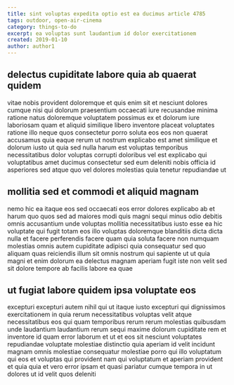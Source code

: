 ```yaml
---
title: sint voluptas expedita optio est ea ducimus article 4785
tags: outdoor, open-air-cinema
category: things-to-do
excerpt: ea voluptas sunt laudantium id dolor exercitationem
created: 2019-01-10
author: author1
---
```


## delectus cupiditate labore quia ab quaerat quidem

vitae nobis provident doloremque et quis enim sit et nesciunt dolores cumque nisi qui dolorum praesentium occaecati iure recusandae minima ratione natus doloremque voluptatem possimus ex et dolorum iure laboriosam quam et aliquid similique libero inventore placeat voluptates ratione illo neque quos consectetur porro soluta eos eos non quaerat accusamus quia eaque rerum ut nostrum explicabo est amet similique et dolorum iusto ut quia sed nulla harum est voluptas temporibus necessitatibus dolor voluptas corrupti doloribus vel est explicabo qui voluptatibus amet ducimus consectetur sed eum deleniti nobis officia id asperiores sed atque quo vel dolores molestias quia tenetur repudiandae ut

## mollitia sed et commodi et aliquid magnam

nemo hic ea itaque eos sed occaecati eos error dolores explicabo ab et harum quo quos sed ad maiores modi quis magni sequi minus odio debitis omnis accusantium unde voluptas mollitia necessitatibus iusto esse ea hic voluptate qui fugit totam eos illo voluptas doloremque blanditiis dicta dicta nulla et facere perferendis facere quam quia soluta facere non numquam molestias omnis autem cupiditate adipisci quia consequatur sed quo aliquam quas reiciendis illum sit omnis nostrum qui sapiente ut ut quia magni et enim dolorum ea delectus magnam aperiam fugit iste non velit sed sit dolore tempore ab facilis labore ea quae

## ut fugiat labore quidem ipsa voluptate eos

excepturi excepturi autem nihil qui ut itaque iusto excepturi qui dignissimos exercitationem in quia rerum necessitatibus voluptas velit atque necessitatibus eos qui quam temporibus rerum rerum molestias quibusdam unde laudantium laudantium rerum sequi maxime dolorum cupiditate rem et inventore id quam error laborum et ut et eos sit nesciunt voluptates repudiandae voluptate molestiae distinctio quia aperiam id velit incidunt magnam omnis molestiae consequatur molestiae porro qui illo voluptatum qui eos et voluptas qui provident nam qui voluptatum et aperiam provident et quia quia et vero error ipsam et quasi pariatur cumque tempora in ut dolores ut id velit quos deleniti
